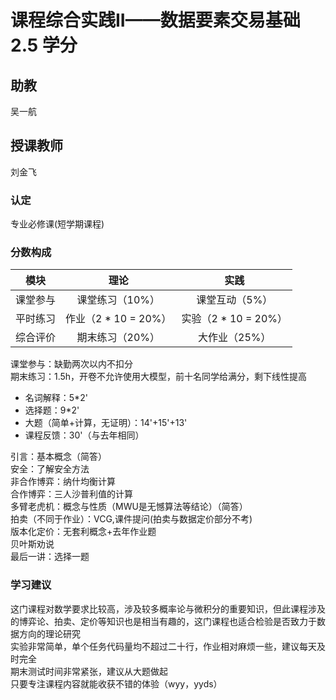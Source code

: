 # 课程综合实践II——数据要素交易基础  2.5 学分
## 助教
吴一航

## 授课教师
刘金飞

### 认定
专业必修课(短学期课程)  

### 分数构成

| 模块 | 理论 | 实践 |
| :---: | :----: | :---: |
| 课堂参与 | 课堂练习（10%） | 课堂互动（5%） |
| 平时练习 | 作业（2 * 10  = 20%） | 实验（2 * 10  = 20%） |
| 综合评价 | 期末练习（20%） | 大作业（25%） |

课堂参与：缺勤两次以内不扣分  
期末练习：1.5h，开卷不允许使用大模型，前十名同学给满分，剩下线性提高  

- 名词解释：5*2'  
- 选择题：9*2'  
- 大题（简单+计算，无证明）：14'+15'+13'  
- 课程反馈：30'（与去年相同）  
  
引言：基本概念（简答）  
安全：了解安全方法  
非合作博弈：纳什均衡计算  
合作博弈：三人沙普利值的计算  
多臂老虎机：概念与性质（MWU是无憾算法等结论）（简答）  
拍卖（不同于作业）：VCG,课件提问(拍卖与数据定价部分不考)  
版本化定价：无套利概念+去年作业题  
贝叶斯劝说  
最后一讲：选择一题  

### 学习建议
这门课程对数学要求比较高，涉及较多概率论与微积分的重要知识，但此课程涉及的博弈论、拍卖、定价等知识也是相当有趣的，这门课程也适合检验是否致力于数据方向的理论研究  
实验非常简单，单个任务代码量均不超过二十行，作业相对麻烦一些，建议每天及时完全  
期末测试时间非常紧张，建议从大题做起  
只要专注课程内容就能收获不错的体验（wyy，yyds）